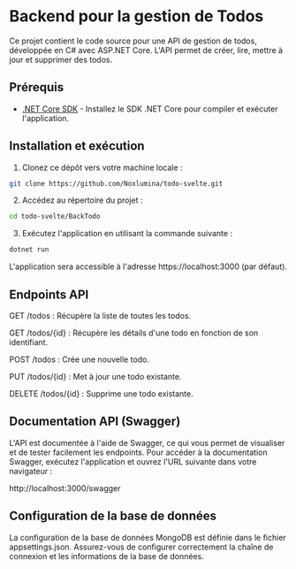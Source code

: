 # Backend pour la gestion de Todos

Ce projet contient le code source pour une API de gestion de todos, développée en C# avec ASP.NET Core. L'API permet de créer, lire, mettre à jour et supprimer des todos.

## Prérequis

- [.NET Core SDK](https://dotnet.microsoft.com/download) - Installez le SDK .NET Core pour compiler et exécuter l'application.

## Installation et exécution

1. Clonez ce dépôt vers votre machine locale :

```bash
git clone https://github.com/Noxlumina/todo-svelte.git
```

2. Accédez au répertoire du projet :

```bash
cd todo-svelte/BackTodo
```

3. Exécutez l'application en utilisant la commande suivante :

```bash
dotnet run
```

L'application sera accessible à l'adresse https://localhost:3000 (par défaut).

## Endpoints API

GET /todos : Récupère la liste de toutes les todos.

GET /todos/{id} : Récupère les détails d'une todo en fonction de son identifiant.

POST /todos : Crée une nouvelle todo.

PUT /todos/{id} : Met à jour une todo existante.

DELETE /todos/{id} : Supprime une todo existante.

## Documentation API (Swagger)

L'API est documentée à l'aide de Swagger, ce qui vous permet de visualiser et de tester facilement les endpoints.
Pour accéder à la documentation Swagger, exécutez l'application et ouvrez l'URL suivante dans votre navigateur :

http://localhost:3000/swagger

## Configuration de la base de données

La configuration de la base de données MongoDB est définie dans le fichier appsettings.json.
Assurez-vous de configurer correctement la chaîne de connexion et les informations de la base de données.

